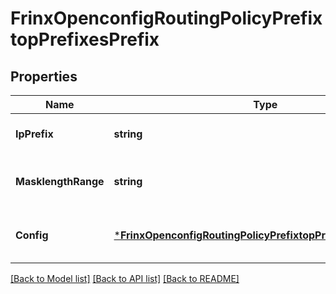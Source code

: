 # FrinxOpenconfigRoutingPolicyPrefixtopPrefixesPrefix

## Properties
Name | Type | Description | Notes
------------ | ------------- | ------------- | -------------
**IpPrefix** | **string** | Optional[Reference to the ip-prefix list key.] REF:Optional.empty | [optional] [default to null]
**MasklengthRange** | **string** | Optional[Reference to the masklength-range list key] REF:Optional.empty | [optional] [default to null]
**Config** | [***FrinxOpenconfigRoutingPolicyPrefixtopPrefixesPrefixConfig**](frinx.openconfig.routing.policy.prefixtop.prefixes.prefix.Config.md) | Optional[Configuration data for prefix definition] REF:Optional.empty | [optional] [default to null]

[[Back to Model list]](../README.md#documentation-for-models) [[Back to API list]](../README.md#documentation-for-api-endpoints) [[Back to README]](../README.md)


